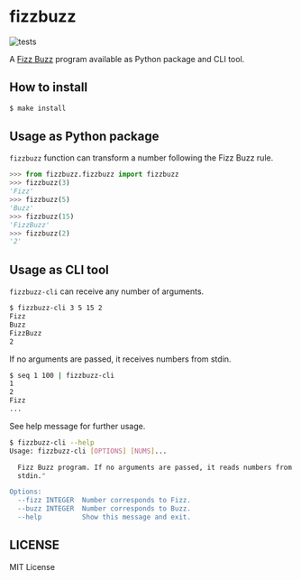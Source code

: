 # fizzbuzz

![tests](https://github.com/n0n0a/python-dev-tutorial/workflows/tests/badge.svg)

A [Fizz Buzz](https://ja.wikipedia.org/wiki/Fizz_Buzz) program available as Python package and CLI tool.

## How to install

```sh
$ make install
```

## Usage as Python package

`fizzbuzz` function can transform a number following the Fizz Buzz rule.

```py
>>> from fizzbuzz.fizzbuzz import fizzbuzz
>>> fizzbuzz(3)
'Fizz'
>>> fizzbuzz(5)
'Buzz'
>>> fizzbuzz(15)
'FizzBuzz'
>>> fizzbuzz(2)
'2'
```

## Usage as CLI tool

`fizzbuzz-cli` can receive any number of arguments.

```sh
$ fizzbuzz-cli 3 5 15 2
Fizz
Buzz
FizzBuzz
2
```

If no arguments are passed, it receives numbers from stdin.

```sh
$ seq 1 100 | fizzbuzz-cli
1
2
Fizz
...
```

See help message for further usage.

```sh
$ fizzbuzz-cli --help                                                                                                                                                                                                                                                                                       (sotetsuk/docs/readme✱)
Usage: fizzbuzz-cli [OPTIONS] [NUMS]...

  Fizz Buzz program. If no arguments are passed, it reads numbers from
  stdin."

Options:
  --fizz INTEGER  Number corresponds to Fizz.
  --buzz INTEGER  Number corresponds to Buzz.
  --help          Show this message and exit.
```

## LICENSE
MIT License

